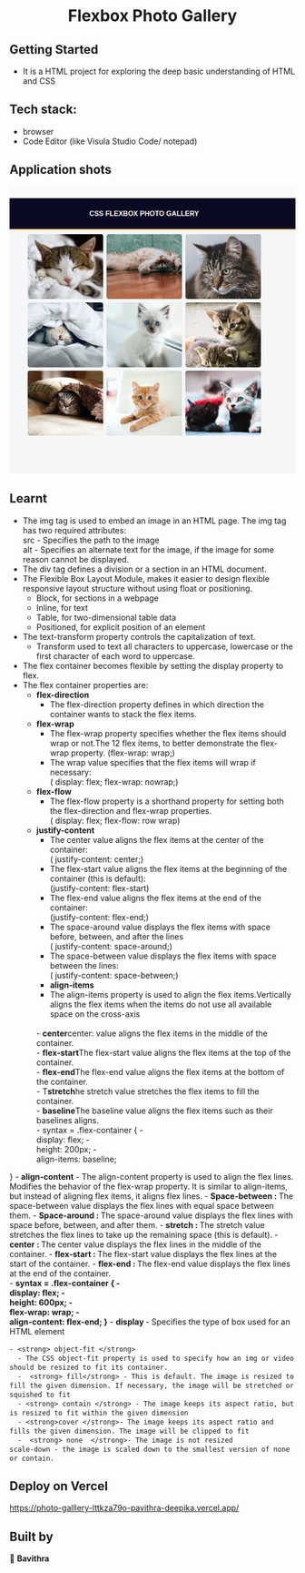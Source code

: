 
<div style= padding: 25px >
<h1 align="center"> Flexbox Photo Gallery</h1>

## Getting Started

- It is a HTML project for exploring the deep basic understanding of HTML and CSS

## Tech stack:
- browser
- Code Editor (like Visula Studio Code/ notepad)

## Application shots
![image1](https://github.com/pavithra-deepika/photo-galllery/blob/master/image/image1.png)


## Learnt
 - The img tag is used to embed an image in an HTML page.
        The img tag has two required attributes:
        <br />src - Specifies the path to the image<br />
        alt - Specifies an alternate text for the image, if the image for some reason cannot be displayed.
- The div tag defines a division or a section in an HTML document.
- The Flexible Box Layout Module, makes it easier to design flexible responsive layout structure without using float or positioning.
    - Block, for sections in a webpage
    - Inline, for text
    - Table, for two-dimensional table data
   -  Positioned, for explicit position of an element
- The text-transform property controls the capitalization of text.
    - Transform used to text all characters to uppercase, lowercase or the first character of each word to uppercase.
- The flex container becomes flexible by setting the display property to flex.
- The flex container properties are:
    - <strong>flex-direction</strong>
        - The flex-direction property defines in which direction the container wants to stack the flex items.
    - <strong>flex-wrap</strong>
        - The flex-wrap property specifies whether the flex items should wrap or not.The 12 flex items, to better demonstrate the flex-wrap property.
        (flex-wrap: wrap;)
        -   The wrap value specifies that the flex items will wrap if necessary:<br />
        ( display: flex;
          flex-wrap: nowrap;)
    - <strong>flex-flow</strong>
       - The flex-flow property is a shorthand property for setting both the flex-direction and flex-wrap properties.<br />
       ( display: flex;
         flex-flow: row wrap)
    - <strong>justify-content</strong>
       - The center value aligns the flex items at the center of the container:
       <br />( justify-content: center;)
       - The flex-start value aligns the flex items at the beginning of the container (this is default):
      <br /> (justify-content: flex-start)
      - The flex-end value aligns the flex items at the end of the container:
      <br /> (justify-content: flex-end;)
      - The space-around value displays the flex items with space before, between, and after the lines<br /> (  justify-content: space-around;)
      - The space-between value displays the flex items with space between the lines:<br />
      (  justify-content: space-between;)
      -  <strong>align-items</strong>
        - The align-items property is used to align the flex items.Vertically aligns the flex items when the items do not use all available space on the cross-axis
        <br />
        -  <strong>center</strong>center: value aligns the flex items in the middle of the container.
        <br />
        - <strong>flex-start</strong>The flex-start value aligns the flex items at the top of the container.<br />
        -  <strong>flex-end</strong>The flex-end value aligns the flex items at the bottom of the container.<br />
        - T<strong>stretch</strong>he stretch value stretches the flex items to fill the container.<br />
        - <strong>baseline</strong>The baseline value aligns the flex items such as their baselines aligns.<br />
        - syntax = .flex-container {
        - <br /> display: flex;
        -  <br />height: 200px;
        - <br />align-items: baseline;
}
    - <strong>align-content</strong>
       - The align-content property is used to align the flex lines.
       Modifies the behavior of the flex-wrap property. It is similar to align-items, but instead of aligning flex items, it aligns flex lines.
       - <strong> Space-between : </strong>The space-between value displays the flex lines with equal space between them.
       - <strong>Space-around : </strong>The space-around value displays the flex lines with space before, between, and after them.
       - <strong> stretch : </strong>The stretch value stretches the flex lines to take up the remaining space (this is default).
       - <strong> center : </strong>The center value displays the flex lines in the middle of the container.
       - <strong> flex-start : </strong>The flex-start value displays the flex lines at the start of the container.
       - <strong> flex-end : </strong>The flex-end value displays the flex lines at the end of the container.
       <br>
       - <strong> syntax = .flex-container {
       -  <br /> display: flex;
       - <br />height: 600px;
       - <br />flex-wrap: wrap;
      -  <br /> align-content: flex-end;
}</strong>
    - <strong>display </strong>
    	- Specifies the type of box used for an HTML element

    - <strong> object-fit </strong>
      - The CSS object-fit property is used to specify how an img or video should be resized to fit its container.
      -  <strong> fill</strong> - This is default. The image is resized to fill the given dimension. If necessary, the image will be stretched or squished to fit
      - <strong> contain </strong> - The image keeps its aspect ratio, but is resized to fit within the given dimension
      - <strong>cover </strong>- The image keeps its aspect ratio and fills the given dimension. The image will be clipped to fit
      -  <strong> none  </strong>- The image is not resized
    scale-down - the image is scaled down to the smallest version of none or contain.

        
</div>


## Deploy on Vercel
https://photo-galllery-lttkza79o-pavithra-deepika.vercel.app/

## Built by

👤 **Bavithra**









